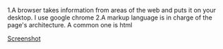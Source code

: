 1.A browser takes information from areas of the web and puts it on your desktop. I use google chrome
2.A markup language is in charge of the page's architecture. A common one is html

[Screenshot](/images/assignment-04-screenshot.png)
